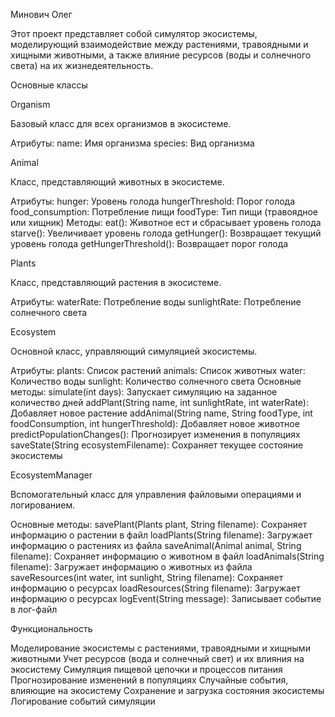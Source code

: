 Минович Олег

Этот проект представляет собой симулятор экосистемы, моделирующий взаимодействие между растениями, травоядными и хищными животными, а также влияние ресурсов (воды и солнечного света) на их жизнедеятельность.

Основные классы

Organism

Базовый класс для всех организмов в экосистеме.

Атрибуты:
name: Имя организма
species: Вид организма

Animal

Класс, представляющий животных в экосистеме.

Атрибуты:
hunger: Уровень голода
hungerThreshold: Порог голода
food_consumption: Потребление пищи
foodType: Тип пищи (травоядное или хищник)
Методы:
eat(): Животное ест и сбрасывает уровень голода
starve(): Увеличивает уровень голода
getHunger(): Возвращает текущий уровень голода
getHungerThreshold(): Возвращает порог голода

Plants

Класс, представляющий растения в экосистеме.

Атрибуты:
waterRate: Потребление воды
sunlightRate: Потребление солнечного света

Ecosystem

Основной класс, управляющий симуляцией экосистемы.

Атрибуты:
plants: Список растений
animals: Список животных
water: Количество воды
sunlight: Количество солнечного света
Основные методы:
simulate(int days): Запускает симуляцию на заданное количество дней
addPlant(String name, int sunlightRate, int waterRate): Добавляет новое растение
addAnimal(String name, String foodType, int foodConsumption, int hungerThreshold): Добавляет новое животное
predictPopulationChanges(): Прогнозирует изменения в популяциях
saveState(String ecosystemFilename): Сохраняет текущее состояние экосистемы

EcosystemManager

Вспомогательный класс для управления файловыми операциями и логированием.

Основные методы:
savePlant(Plants plant, String filename): Сохраняет информацию о растении в файл
loadPlants(String filename): Загружает информацию о растениях из файла
saveAnimal(Animal animal, String filename): Сохраняет информацию о животном в файл
loadAnimals(String filename): Загружает информацию о животных из файла
saveResources(int water, int sunlight, String filename): Сохраняет информацию о ресурсах
loadResources(String filename): Загружает информацию о ресурсах
logEvent(String message): Записывает событие в лог-файл

Функциональность

Моделирование экосистемы с растениями, травоядными и хищными животными
Учет ресурсов (вода и солнечный свет) и их влияния на экосистему
Симуляция пищевой цепочки и процессов питания
Прогнозирование изменений в популяциях
Случайные события, влияющие на экосистему
Сохранение и загрузка состояния экосистемы
Логирование событий симуляции
